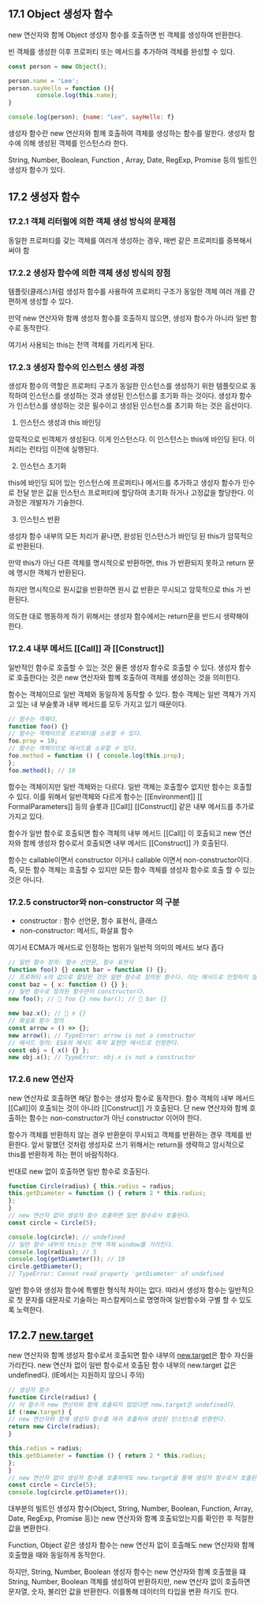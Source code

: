 ## 17.1 Object 생성자 함수

new 연산자와 함께 Object 생성자 함수를 호출하면 빈 객체를 생성하여 반환한다. 

빈 객체를 생성한 이후 프로퍼티 또는 메서드를 추가하여 객체를 완성할 수 있다. 

```jsx
const person = new Object();

person.name = 'Lee';
person.sayHello = function (){
		console.log(this.name);
}

console.log(person); {name: "Lee", sayHello: f}
```

생성자 함수란 new 연산자와 함께 호출하여 객체를 생성하는 함수를 말한다. 생성자 함수에 의해 생성된 객체를 인스턴스라 한다. 

String, Number, Boolean, Function , Array, Date, RegExp, Promise 등의 빌트인 생성자 함수가 있다. 

## 17.2 생성자 함수

### 17.2.1 객체 리터럴에 의한 객체 생성 방식의 문제점

동일한 프로퍼티를 갖는 객체를 여러개 생성하는 경우, 매번 같은 프로퍼티를 중복해서 써야 함 

### 17.2.2 생성자 함수에 의한 객체 생성 방식의 장점

템플릿(클래스)처럼 생성자 함수를 사용하여 프로퍼티 구조가 동일한 객체 여러 개를 간편하게 생성할 수 있다. 

만약 new 연산자와 함께 생성자 함수를 호출하지 않으면, 생성자 함수가 아니라 일반 함수로 동작한다. 

여기서 사용되는 this는 전역 객체를 가리키게 된다. 

### 17.2.3 생성자 함수의 인스턴스 생성 과정

생성자 함수의 역할은 프로퍼티 구조가 동일한 인스턴스를 생성하기 위한 템플릿으로 동작하여 인스턴스를 생성하는 것과 생성된 인스턴스를 초기화 하는 것이다. 생성자 함수가 인스턴스를 생성하는 것은 필수이고 생성된 인스턴스를 초기화 하는 것은 옵션이다. 

1. 인스턴스 생성과 this 바인딩

암묵적으로 빈객체가 생성된다. 이게 인스턴스다. 이 인스턴스는 this에 바인딩 된다. 이 처리는 런타임 이전에 실행된다. 

2. 인스턴스 초기화

this에 바인딩 되어 있는 인스턴스에 프로퍼티나 메서드를 추가하고 생성자 함수가 인수로 전달 받은 값을 인스턴스 프로퍼티에 할당하여 초기화 하거나 고정값을 할당한다. 이 과정은 개발자가 기술한다. 

3. 인스턴스 반환

생성자 함수 내부의 모든 처리가 끝나면, 완성된 인스턴스가 바인딩 된 this가 암묵적으로 반환된다. 

만약 this가 아닌 다른 객체를 명시적으로 반환하면, this 가 반환되지 못하고 return 문에 명시한 객체가 반환된다. 

하지만 명시적으로 원시값을 반환하면 원시 값 반환은 무시되고 암묵적으로 this 가 반환된다. 

의도한 대로 행동하게 하기 위해서는 생성자 함수에서는 return문을 반드시 생략해야 한다. 

### 17.2.4 내부 메서드 [[Call]] 과 [[Construct]]

일반적인 함수로 호출할 수 있는 것은 물론 생성자 함수로 호출할 수 있다. 생성자 함수로 호출한다는 것은 new 연산자와 함꼐 호출하여 객체를 생성하는 것을 의미힌다. 

함수는 객체이므로 일반 객체와 동일하게 동작할 수 있다. 함수 객체는 일반 객체가 가지고 있는 내 부슬롯과 내부 메서드를 모두 가지고 있기 때문이다. 

```jsx
// 함수는 객체다.
function foo() {}
// 함수는 객체이므로 프로퍼티를 소유할 수 있다.
foo.prop = 10;
// 함수는 객체이므로 메서드를 소유할 수 있다.
foo.method = function () { console.log(this.prop);
};
foo.method(); // 10

```

함수는 객체이지만 일반 객체와는 다르다. 일반 객체는 호출할수 없지만 함수는 호출할수 있다. 이를 위해서 일반객체와 다르게 함수는 [[Environment]] [[ FormalParameters]] 등의 슬롯과 [[Call]] [[Construct]] 같은 내부 메서드를 추가로 가지고 있다. 

함수가 일반 함수로 호출되면 함수 객체의 내부 메서드 [[Call]] 이 호출되고 new 연산자와 함께 생성자 함수로서 호출되면 내부 메서드 [[Construct]] 가 호출된다. 

함수는 callable이면서 constructor 이거나 callable 이면서 non-constructor이다. 즉, 모든 함수 객체는 호출할 수 있지만 모든 함수 객체를 생성자 함수로 호출 할 수 있는 것은 아니다. 

### 17.2.5 constructor와 non-constructor 의 구분

- constructor :  함수 선언문, 함수 표현식, 클래스
- non-constructor: 메서드, 화살표 함수

여기서 ECMA가 메서드로 인정하는 범위가 일반적 의미의 메서드 보다 좁다 

```jsx
// 일반 함수 정의: 함수 선언문, 함수 표현식
function foo() {} const bar = function () {};
// 프로퍼티 x의 값으로 할당된 것은 일반 함수로 정의된 함수다. 이는 메서드로 인정하지 않는다.
const baz = { x: function () {} };
// 일반 함수로 정의된 함수만이 constructor다.
new foo(); //  foo {} new bar(); //  bar {}

new baz.x(); //  x {}
// 화살표 함수 정의
const arrow = () => {};
new arrow(); // TypeError: arrow is not a constructor
// 메서드 정의: ES6의 메서드 축약 표현만 메서드로 인정한다.
const obj = { x() {} };
new obj.x(); // TypeError: obj.x is not a constructor

```

### 17.2.6  new 연산자

new 연산자로 호출하면 해당 함수는 생성자 함수로 동작한다. 함수 객체의 내부 메서드 [[Call]]이 호출되는 것이 아니라 [[Construct]] 가 호출된다. 단 new 연산자와 함께 호출하는 함수는 non-constructor가 아닌 constructor 이어야 한다. 

함수가 객체를 반환하지 않는 경우 반환문이 무시되고 객체를 반환하는 경우 객체를 반환한다. 앞서 말했던 것처럼 생성자로 쓰기 위해서는 return을 생략하고 암시적으로 this를 반환하게 하는 편이 바람직하다. 

반대로 new 없이 호출하면 일반 함수로 호출된다. 

```jsx
function Circle(radius) { this.radius = radius;
this.getDiameter = function () { return 2 * this.radius;
};
}
// new 연산자 없이 생성자 함수 호출하면 일반 함수로서 호출된다.
const circle = Circle(5);

console.log(circle); // undefined
// 일반 함수 내부의 this는 전역 객체 window를 가리킨다.
console.log(radius); // 5
console.log(getDiameter()); // 10
circle.getDiameter();
// TypeError: Cannot read property 'getDiameter' of undefined

```

일반 함수와 생성자 함수에 특별한 형식적 차이는 없다. 따라서 생성자 함수는 일반적으로 첫 문자를 대문자로 기술하는 파스칼케이스로 명명하여 일반함수와 구별 할 수 있도록 노력한다. 

## 17.2.7 [new.target](http://new.target)

new 연산자와 함꼐 생성자 함수로서 호출되면 함수 내부의 [new.target](http://new.target)은 함수 자신을 가리킨다. new 연산자 없이 일반 함수로서 호출된 함수 내부의 new.target 값은 undefined다. (IE에서는 지원하지 않으니 주의)

```jsx
// 생성자 함수
function Circle(radius) {
// 이 함수가 new 연산자와 함께 호출되지 않았다면 new.target은 undefined다.
if (!new.target) {
// new 연산자와 함께 생성자 함수를 재귀 호출하여 생성된 인스턴스를 반환한다.
return new Circle(radius);
}

this.radius = radius;
this.getDiameter = function () { return 2 * this.radius;
};
}
// new 연산자 없이 생성자 함수를 호출하여도 new.target을 통해 생성자 함수로서 호출된다.
const circle = Circle(5);
console.log(circle.getDiameter());

```

대부분의 빌트인 생성자 함수(Object, String, Number, Boolean, Function, Array, Date, RegExp, Promise 등)는  new 연산자와 함꼐 호출되었는지를 확인한 후 적절한 값을 변환한다. 

Function, Object 같은 생성자 함수는 new 연산자 없이 호출해도 new 연산자와 함께 호출했을 때와 동일하게 동작한다. 

하지만, String, Number, Boolean 생성자 함수는 new 연산자와 함꼐 호출했을 떄 String, Number, Boolean 객체를 생성하여 반환하지만, new 연산자 없이 호출하면 문자열, 숫자, 불리언 값을 반환한다. 이를통해 데이터의 타입을 변환 하기도 한다.
